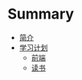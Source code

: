 # Summary

* [简介](README.md)
* [学习计划](xue-xi-ji-hua.md)
  * [前端](xue-xi-ji-hua/qian-duan.md)
  * [读书](xue-xi-ji-hua/du-shu.md)

